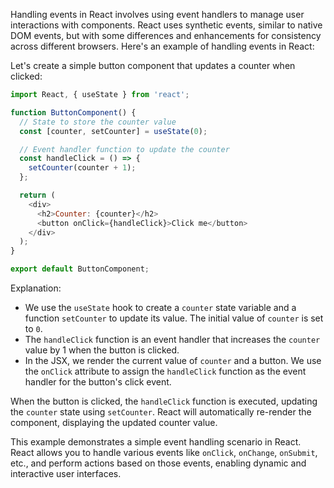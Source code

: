Handling events in React involves using event handlers to manage user interactions with components. React uses synthetic events, similar to native DOM events, but with some differences and enhancements for consistency across different browsers. Here's an example of handling events in React:

Let's create a simple button component that updates a counter when clicked:

```javascript
import React, { useState } from 'react';

function ButtonComponent() {
  // State to store the counter value
  const [counter, setCounter] = useState(0);

  // Event handler function to update the counter
  const handleClick = () => {
    setCounter(counter + 1);
  };

  return (
    <div>
      <h2>Counter: {counter}</h2>
      <button onClick={handleClick}>Click me</button>
    </div>
  );
}

export default ButtonComponent;
```

Explanation:
- We use the `useState` hook to create a `counter` state variable and a function `setCounter` to update its value. The initial value of `counter` is set to `0`.
- The `handleClick` function is an event handler that increases the `counter` value by 1 when the button is clicked.
- In the JSX, we render the current value of `counter` and a button. We use the `onClick` attribute to assign the `handleClick` function as the event handler for the button's click event.

When the button is clicked, the `handleClick` function is executed, updating the `counter` state using `setCounter`. React will automatically re-render the component, displaying the updated counter value.

This example demonstrates a simple event handling scenario in React. React allows you to handle various events like `onClick`, `onChange`, `onSubmit`, etc., and perform actions based on those events, enabling dynamic and interactive user interfaces.
